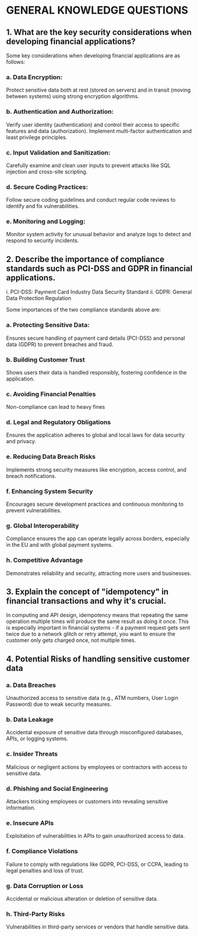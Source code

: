 # GENERAL KNOWLEDGE QUESTIONS

## 1. What are the key security considerations when developing financial applications?

Some key considerations when developing financial applications are as follows:

### a. Data Encryption: 
Protect sensitive data both at rest (stored on servers) and in transit (moving between systems) using strong encryption algorithms.

### b. Authentication and Authorization: 
Verify user identity (authentication) and control their access to specific features and data (authorization). Implement multi-factor authentication and least privilege principles.

### c. Input Validation and Sanitization: 
Carefully examine and clean user inputs to prevent attacks like SQL injection and cross-site scripting.

### d. Secure Coding Practices: 
Follow secure coding guidelines and conduct regular code reviews to identify and fix vulnerabilities.

### e. Monitoring and Logging: 
Monitor system activity for unusual behavior and analyze logs to detect and respond to security incidents.




## 2. Describe the importance of compliance standards such as PCI-DSS and GDPR in financial applications.

i.  PCI-DSS:	Payment Card Industry Data Security Standard
ii. GDPR:	General Data Protection Regulation

Some importances of the two compliance standards above are:

### a.  Protecting Sensitive Data: 
   Ensures secure handling of payment card details (PCI-DSS) and personal data (GDPR) to prevent breaches and fraud.

### b.  Building Customer Trust
   Shows users their data is handled responsibly, fostering confidence in the application.

### c.  Avoiding Financial Penalties
   Non-compliance can lead to heavy fines

### d. Legal and Regulatory Obligations
   Ensures the application adheres to global and local laws for data security and privacy.

### e. Reducing Data Breach Risks
   Implements strong security measures like encryption, access control, and breach notifications.

### f. Enhancing System Security
Encourages secure development practices and continuous monitoring to prevent vulnerabilities.

### g. Global Interoperability
   Compliance ensures the app can operate legally across borders, especially in the EU and with global payment 
   systems.

### h. Competitive Advantage
   Demonstrates reliability and security, attracting more users and businesses.




## 3. Explain the concept of "idempotency" in financial transactions and why it's crucial.

   In computing and API design, idempotency means that repeating the same operation multiple times will produce the same result as doing it once. This is especially important in financial systems - if a payment request gets sent twice due to a network glitch or retry attempt, you want to ensure the customer only gets charged once, not multiple times.


## 4. Potential Risks of handling sensitive customer data

### a. Data Breaches
Unauthorized access to sensitive data (e.g., ATM numbers, User Login Password) due to weak security measures.
### b. Data Leakage
Accidental exposure of sensitive data through misconfigured databases, APIs, or logging systems.
### c. Insider Threats
Malicious or negligent actions by employees or contractors with access to sensitive data.
### d. Phishing and Social Engineering
Attackers tricking employees or customers into revealing sensitive information.
### e. Insecure APIs
Exploitation of vulnerabilities in APIs to gain unauthorized access to data.
### f. Compliance Violations
Failure to comply with regulations like GDPR, PCI-DSS, or CCPA, leading to legal penalties and loss of trust.
### g. Data Corruption or Loss
Accidental or malicious alteration or deletion of sensitive data.
### h. Third-Party Risks
Vulnerabilities in third-party services or vendors that handle sensitive data.
